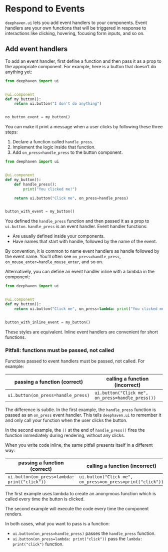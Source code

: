 # Respond to Events

`deephaven.ui` lets you add event handlers to your components. Event handlers are your own functions that will be triggered in response to interactions like clicking, hovering, focusing form inputs, and so on.

## Add event handlers

To add an event handler, first define a function and then pass it as a prop to the appropriate component. For example, here is a button that doesn’t do anything yet:

```python
from deephaven import ui


@ui.component
def my_button():
    return ui.button("I don't do anything")


no_button_event = my_button()
```

You can make it print a message when a user clicks by following these three steps:

1. Declare a function called `handle_press`.
2. Implement the logic inside that function.
3. Add `on_press=handle_press` to the button component.

```python
from deephaven import ui


@ui.component
def my_button():
    def handle_press():
        print("You clicked me!")

    return ui.button("Click me", on_press=handle_press)


button_with_event = my_button()
```

You defined the `handle_press` function and then passed it as a prop to `ui.button`. `handle_press` is an event handler. Event handler functions:

- Are usually defined inside your components.
- Have names that start with handle, followed by the name of the event.

By convention, it is common to name event handlers as handle followed by the event name. You’ll often see `on_press=handle_press`, `on_mouse_enter=handle_mouse_enter`, and so on.

Alternatively, you can define an event handler inline with a lambda in the component:

```python
from deephaven import ui


@ui.component
def my_button():
    return ui.button("Click me", on_press=lambda: print("You clicked me!"))


button_with_inline_event = my_button()
```

These styles are equivalent. Inline event handlers are convenient for short functions.

### Pitfall: functions must be passed, not called

Functions passed to event handlers must be passed, not called. For example:

| passing a function (correct)       | calling a function (incorrect)                   |
| ---------------------------------- | ------------------------------------------------ |
| `ui.button(on_press=handle_press)` | `ui.button("Click me", on_press=handle_press())` |

The difference is subtle. In the first example, the `handle_press` function is passed as an `on_press` event handler. This tells `deephaven.ui` to remember it and only call your function when the user clicks the button.

In the second example, the `()` at the end of `handle_press()` fires the function immediately during rendering, without any clicks.

When you write code inline, the same pitfall presents itself in a different way:

| passing a function (correct)                 | calling a function (incorrect)                            |
| -------------------------------------------- | --------------------------------------------------------- |
| `ui.button(on_press=lambda: print("click"))` | `ui.button("Click me", on_press=on_press=print("click"))` |

The first example uses lambda to create an anonymous function which is called every time the button is clicked.

The second example will execute the code every time the component renders.

In both cases, what you want to pass is a function:

- `ui.button(on_press=handle_press)` passes the `handle_press` function.
- `ui.button(on_press=lambda: print("click"))` pass the `lambda: print("click")` function.

